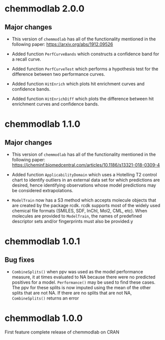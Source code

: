 # chemmodlab 2.0.0

## Major changes

* This version of `chemmodlab` has all of the functionality mentioned in the following paper: https://arxiv.org/abs/1912.09526

* Added function `PerfCurveBands` which constructs a confidence band for a recall curve.

* Added function `PerfCurveTest` which performs a hypothesis test for the difference between two performance curves.

* Added function `HitEnrich` which plots hit enrichment curves and confidence bands.

* Added function `HitEnrichDiff` which plots the difference between hit enrichment curves and confidence bands.

# chemmodlab 1.1.0

## Major changes

* This version of `chemmodlab` has all of the functionality mentioned in the following paper: https://jcheminf.biomedcentral.com/articles/10.1186/s13321-018-0309-4

* Added function `ApplicabilityDomain` which uses a Hotelling T2 control chart to identify outliers in an external data set for which predictions are desired, hence identifying observations whose model predictions may be considered extrapolations.

* `ModelTrain` now has a S3 method which accepts molecule objects that are created by the package rcdk. rcdk supports most of the widely used chemical file formats (SMILES, SDF, InChI, Mol2, CML, etc). When molecules are provided to `ModelTrain`, the names of predefined descriptor sets and/or fingerprints must also be provided.y 

# chemmodlab 1.0.1

## Bug fixes

* `CombineSplits()` when ppv was used as the model performance measure, it at times 
  evaluated to NA because there were no predicted positives for a model. `Performance()`
  may be used to find these cases.  The ppv for these splits is now imputed using the mean
  of the other splits that are not NA.  If there are no splits that are not NA, 
  `CombineSplits()` returns an error

# chemmodlab 1.0.0

First feature complete release of chemmodlab on CRAN
